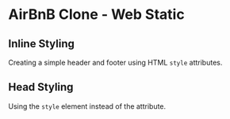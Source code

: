# AirBnB Clone - Web Static

## Inline Styling
Creating a simple header and footer using HTML `style` attributes.

## Head Styling
Using the `style` element instead of the attribute.
